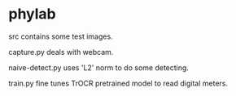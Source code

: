 # phylab

src contains some test images.

capture.py deals with webcam.

naive-detect.py uses 'L2' norm to do some detecting.

train.py fine tunes TrOCR pretrained model to read digital meters.
